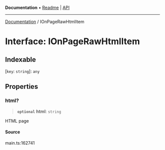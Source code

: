 **Documentation** • [Readme](../README.md) \| [API](../globals.md)

***

[Documentation](../README.md) / IOnPageRawHtmlItem

# Interface: IOnPageRawHtmlItem

## Indexable

 \[`key`: `string`\]: `any`

## Properties

### html?

> **`optional`** **html**: `string`

HTML page

#### Source

main.ts:162741

